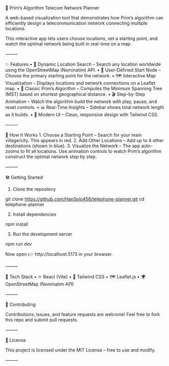 📡 Prim’s Algorithm Telecom Network Planner

A web-based visualization tool that demonstrates how Prim’s algorithm can efficiently design a telecommunication network connecting multiple locations.

This interactive app lets users choose locations, set a starting point, and watch the optimal network being built in real-time on a map.

⸻

✨ Features
	•	🔎 Dynamic Location Search – Search any location worldwide using the OpenStreetMap (Nominatim) API.
	•	🎯 User-Defined Start Node – Choose the primary starting point for the network.
	•	🗺️ Interactive Map Visualization – Displays locations and network connections on a Leaflet map.
	•	🧮 Classic Prim’s Algorithm – Computes the Minimum Spanning Tree (MST) based on shortest geographical distance.
	•	🎬 Step-by-Step Animation – Watch the algorithm build the network with play, pause, and reset controls.
	•	📊 Real-Time Insights – Sidebar shows total network length as it builds.
	•	🎨 Modern UI – Clean, responsive design with Tailwind CSS.

⸻

🚀 How It Works
	1.	Choose a Starting Point – Search for your main village/city. This appears in red.
	2.	Add Other Locations – Add up to 4 other destinations (shown in blue).
	3.	Visualize the Network – The app auto-zooms to fit all locations. Use animation controls to watch Prim’s algorithm construct the optimal network step by step.

⸻

🛠️ Getting Started

1. Clone the repository

git clone https://github.com/HanSolo456/telephone-planner.git
cd telephone-planner

2. Install dependencies

npm install

3. Run the development server

npm run dev

Now open 👉 http://localhost:5173 in your browser.

⸻

🧩 Tech Stack
	•	⚛️ React (Vite)
	•	🎨 Tailwind CSS
	•	🗺️ Leaflet.js
	•	🌍 OpenStreetMap (Nominatim API)

⸻

🤝 Contributing

Contributions, issues, and feature requests are welcome!
Feel free to fork this repo and submit pull requests.

⸻

📜 License

This project is licensed under the MIT License – free to use and modify.

⸻

